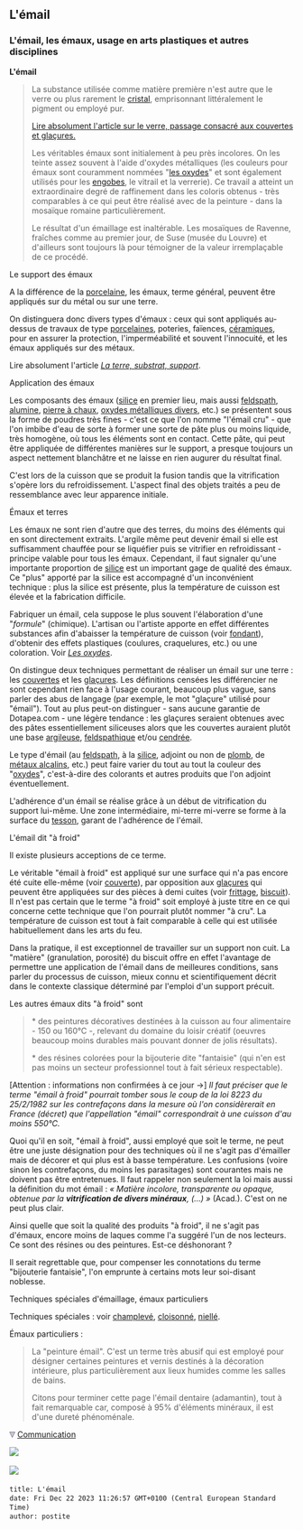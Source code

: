 ## L'émail
### L'émail, les émaux, usage en arts plastiques et autres disciplines
 **L'émail**

> La substance utilisée comme matière première n'est autre que le verre ou plus rarement le [cristal](cristal.html), emprisonnant littéralement le pigment ou employé pur.
> 
> [Lire absolument l'article sur le verre, passage consacré aux couvertes et glaçures.](verre.html#couvertesetglaures)
> 
> Les véritables émaux sont initialement à peu près incolores. On les teinte assez souvent à l'aide d'oxydes métalliques (les couleurs pour émaux sont couramment nommées "[les oxydes](oxydes.html)" et sont également utilisés pour les [engobes](engobe.html), le vitrail et la verrerie). Ce travail a atteint un extraordinaire degré de raffinement dans les coloris obtenus - très comparables à ce qui peut être réalisé avec de la peinture - dans la mosaïque romaine particulièrement.
> 
> Le résultat d'un émaillage est inaltérable. Les mosaïques de Ravenne, fraîches comme au premier jour, de Suse (musée du Louvre) et d'ailleurs sont toujours là pour témoigner de la valeur irremplaçable de ce procédé.

Le support des émaux

A la différence de la [porcelaine](porcelaine.html), les émaux, terme général, peuvent être appliqués sur du métal ou sur une terre.

On distinguera donc divers types d'émaux : ceux qui sont appliqués au-dessus de travaux de type [porcelaines](porcelaine.html), poteries, faïences, [céramiques](ceramique.html), pour en assurer la protection, l'imperméabilité et souvent l'innocuité, et les émaux appliqués sur des métaux.

Lire absolument l'article _[La terre, substrat, support](terressupports.html)_.

Application des émaux

Les composants des émaux ([silice](silice.html) en premier lieu, mais aussi [feldspath](feldspath.html), [alumine](alumine.html), [pierre à chaux](chaux.html#cyclechaux), [oxydes métalliques divers](oxydes.html), etc.) se présentent sous la forme de poudres très fines - c'est ce que l'on nomme "l'émail cru" - que l'on imbibe d'eau de sorte à former une sorte de pâte plus ou moins liquide, très homogène, où tous les éléments sont en contact. Cette pâte, qui peut être appliquée de différentes manières sur le support, a presque toujours un aspect nettement blanchâtre et ne laisse en rien augurer du résultat final.

C'est lors de la cuisson que se produit la fusion tandis que la vitrification s'opère lors du refroidissement. L'aspect final des objets traités a peu de ressemblance avec leur apparence initiale.

Émaux et terres

Les émaux ne sont rien d'autre que des terres, du moins des éléments qui en sont directement extraits. L'argile même peut devenir émail si elle est suffisamment chauffée pour se liquéfier puis se vitrifier en refroidissant - principe valable pour tous les émaux. Cependant, il faut signaler qu'une importante proportion de [silice](silice.html) est un important gage de qualité des émaux. Ce "plus" apporté par la silice est accompagné d'un inconvénient technique : plus la silice est présente, plus la température de cuisson est élevée et la fabrication difficile.

Fabriquer un émail, cela suppose le plus souvent l'élaboration d'une "_formule_" (chimique). L'artisan ou l'artiste apporte en effet différentes substances afin d'abaisser la température de cuisson (voir [fondant](fondant.html)), d'obtenir des effets plastiques (coulures, craquelures, etc.) ou une coloration. Voir _[Les oxydes](oxydes.html)_.

On distingue deux techniques permettant de réaliser un émail sur une terre : les [couvertes](couverte.html) et les [glaçures](glacure.html). Les définitions censées les différencier ne sont cependant rien face à l'usage courant, beaucoup plus vague, sans parler des abus de langage (par exemple, le mot "glaçure" utilisé pour "émail"). Tout au plus peut-on distinguer - sans aucune garantie de Dotapea.com - une légère tendance : les glaçures seraient obtenues avec des pâtes essentiellement siliceuses alors que les couvertes auraient plutôt une base [argileuse](argile.html), [feldspathique](feldspath.html) et/ou [cendrée](cendre.html).

Le type d'émail (au [feldspath](feldspath.html), à la [silice](silice.html), adjoint ou non de [plomb](plomb.html), de [métaux alcalins](alcali.html), etc.) peut faire varier du tout au tout la couleur des "[oxydes](oxydes.html)", c'est-à-dire des colorants et autres produits que l'on adjoint éventuellement.

L'adhérence d'un émail se réalise grâce à un début de vitrification du support lui-même. Une zone intermédiaire, mi-terre mi-verre se forme à la surface du [tesson](tesson.html), garant de l'adhérence de l'émail.

L'émail dit "à froid"

Il existe plusieurs acceptions de ce terme.

Le véritable "émail à froid" est appliqué sur une surface qui n'a pas encore été cuite elle-même (voir [couverte](couverte.html)), par opposition aux [glaçures](glacure.html) qui peuvent être appliquées sur des pièces à demi cuites (voir [frittage](frittage.html), [biscuit](biscuit.html)). Il n'est pas certain que le terme "à froid" soit employé à juste titre en ce qui concerne cette technique que l'on pourrait plutôt nommer "à cru". La température de cuisson est tout à fait comparable à celle qui est utilisée habituellement dans les arts du feu.

Dans la pratique, il est exceptionnel de travailler sur un support non cuit. La "matière" (granulation, porosité) du biscuit offre en effet l'avantage de permettre une application de l'émail dans de meilleures conditions, sans parler du processus de cuisson, mieux connu et scientifiquement décrit dans le contexte classique déterminé par l'emploi d'un support précuit.

Les autres émaux dits "à froid" sont

> \* des peintures décoratives destinées à la cuisson au four alimentaire - 150 ou 160°C -, relevant du domaine du loisir créatif (oeuvres beaucoup moins durables mais pouvant donner de jolis résultats).
> 
> \* des résines colorées pour la bijouterie dite "fantaisie" (qui n'en est pas moins un secteur professionnel tout à fait sérieux respectable).

\[Attention : informations non confirmées à ce jour ->\] _Il faut préciser que le terme "émail à froid" pourrait tomber sous le coup de la loi 8223 du 25/2/1982 sur les contrefaçons dans la mesure où l'on considèrerait en France (décret) que l'appellation "émail" correspondrait à une cuisson d'au moins 550°C._

Quoi qu'il en soit, "émail à froid", aussi employé que soit le terme, ne peut être une juste désignation pour des techniques où il ne s'agit pas d'émailler mais de décorer et qui plus est à basse température. Les confusions (voire sinon les contrefaçons, du moins les parasitages) sont courantes mais ne doivent pas être entretenues. Il faut rappeler non seulement la loi mais aussi la définition du mot émail : _« Matière incolore, transparente ou opaque, obtenue par la **vitrification de divers minéraux**, (...) »_ (Acad.). C'est on ne peut plus clair.

Ainsi quelle que soit la qualité des produits "à froid", il ne s'agit pas d'émaux, encore moins de laques comme l'a suggéré l'un de nos lecteurs. Ce sont des résines ou des peintures. Est-ce déshonorant ?

Il serait regrettable que, pour compenser les connotations du terme "bijouterie fantaisie", l'on emprunte à certains mots leur soi-disant noblesse.

Techniques spéciales d'émaillage, émaux particuliers

Techniques spéciales : voir [champlevé](champlever.html), [cloisonné](cloisonner.html), [niellé](nieller.html).

Émaux particuliers :

> La "peinture émail". C'est un terme très abusif qui est employé pour désigner certaines peintures et vernis destinés à la décoration intérieure, plus particulièrement aux lieux humides comme les salles de bains.
> 
> Citons pour terminer cette page l'émail dentaire (adamantin), tout à fait remarquable car, composé à 95% d'éléments minéraux, il est d'une dureté phénoménale.



![](images/flechebas.gif) [Communication](http://www.artrealite.com/annonceurs.htm) 

[![](https://cbonvin.fr/sites/regie.artrealite.com/visuels/campagne1.png)](index-2.html#20131014)

![](https://cbonvin.fr/sites/regie.artrealite.com/visuels/campagne2.png)
```
title: L'émail
date: Fri Dec 22 2023 11:26:57 GMT+0100 (Central European Standard Time)
author: postite
```
